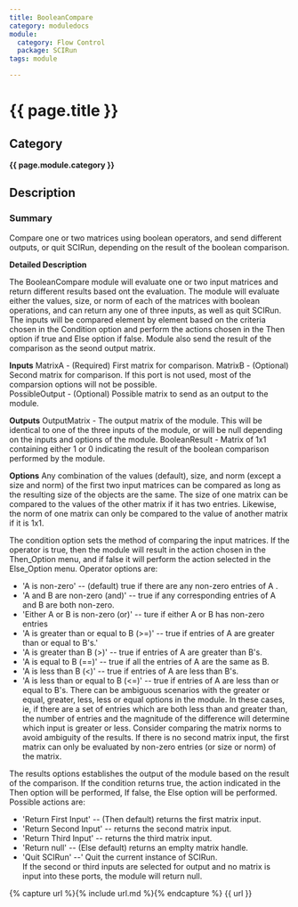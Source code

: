 ```yaml
---
title: BooleanCompare
category: moduledocs
module:
  category: Flow Control
  package: SCIRun
tags: module

---
```


# {{ page.title }}

## Category

**{{ page.module.category }}**

## Description

### Summary

Compare one or two matrices using boolean operators, and send different outputs, or quit SCIRun,  depending on the result of the boolean comparison.   

**Detailed Description**

The BooleanCompare module will evaluate one or two input matrices and return different results based ont the evaluation.  The module will evaluate either the values, size, or norm of each of the matrices with boolean operations, and can return any one of three inputs, as well as quit SCIRun. The inputs will be compared element by element based on the criteria chosen in the Condition option and perform the actions chosen in the Then option if true and Else option if false.  Module also send the result of the comparison as the seond output matrix.  

**Inputs** 
MatrixA - (Required) First matrix for comparison.
MatrixB - (Optional) Second matrix for comparison.  If this port is not used, most of the comparsion options will not be possible.  
PossibleOutput - (Optional) Possible matrix to send as an output to the module.  

**Outputs**
OutputMatrix - The output matrix of the module.  This will be identical to one of the three inputs of the module, or will be null depending on the inputs and options of the module. 
BooleanResult - Matrix of 1x1 containing either 1 or 0 indicating the result of the boolean comparison performed by the module. 

**Options**
Any combination of the values (default), size, and norm (except a size and norm) of the first two input matrices can be compared as long as the resulting size of the objects are the same.  The size of one matrix can be compared to the values of the other matrix if it has two entries. Likewise, the norm of one matrix can only be compared to the value of another matrix if it is 1x1.  

The condition option sets the method of comparing the input matrices.  If the operator is true, then the module will result in the action chosen in the Then_Option menu, and if false it will perform the action selected in the Else_Option menu.  Operator options are: 
- 'A is non-zero' -- (default) true if there are any non-zero entries of A .
- 'A and B are non-zero (and)' -- true if any corresponding entries of A and B are both non-zero.
- 'Either A or B is non-zero (or)' -- ture if either A or B has non-zero entries 
- 'A is greater than or equal to B (>=)' --  true if entries of A are greater than or equal to B's.'  
- 'A is greater than B (>)' -- true if entries of A are greater than B's.  
- 'A is equal to B (==)' --  true if all the entries of A are the same as B.
- 'A is less than B (<)' --  true if entries of A are less than B's.
- 'A is less than or equal to B (<=)' -- true if entries of A are less than or equal to B's.
There can be ambiguous scenarios with the greater or equal, greater, less, less or equal options in the module.  In these cases, ie, if there are a set of entries which are both less than and greater than, the number of entries and the magnitude of the difference will determine which input is greater or less.  Consider comparing the matrix norms to avoid ambiguity of the results.  If there is no second matrix input, the first matrix can only be evaluated by non-zero entries (or size or norm) of the matrix.  

The results options establishes the output of the module based on the result of the comparison.  If the condition returns true, the action indicated in the Then option will be performed,  If false, the Else option will be performed.  Possible actions are:
- 'Return First Input' -- (Then default) returns the first matrix input.
- 'Return Second Input' -- returns the second matrix input.
- 'Return Third Input' --  returns the third matrix input.
- 'Return null' -- (Else default) returns an emplty matrix handle.
- 'Quit SCIRun' --'  Quit the current instance of SCIRun.  
If the second or third inputs are selected for output and no matrix is input into these ports, the module will return null.  


{% capture url %}{% include url.md %}{% endcapture %}
{{ url }}
